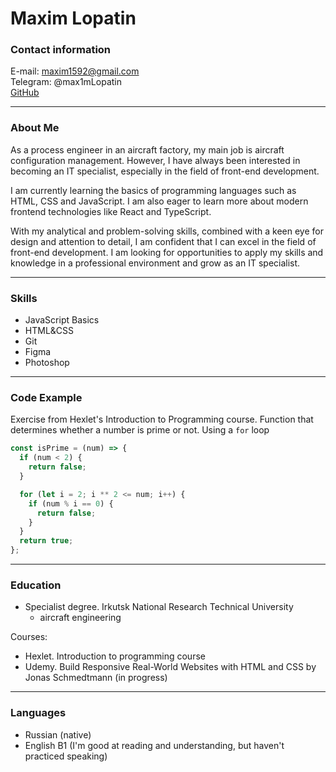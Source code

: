 # Maxim Lopatin

### Contact information

E-mail: maxim1592@gmail.com\
Telegram: @max1mLopatin\
[GitHub](https://github.com/Mex4)

---

### About Me

As a process engineer in an aircraft factory, my main job is aircraft configuration management. However, I have always been interested in becoming an IT specialist, especially in the field of front-end development.

I am currently learning the basics of programming languages such as HTML, CSS and JavaScript. I am also eager to learn more about modern frontend technologies like React and TypeScript.

With my analytical and problem-solving skills, combined with a keen eye for design and attention to detail, I am confident that I can excel in the field of front-end development. I am looking for opportunities to apply my skills and knowledge in a professional environment and grow as an IT specialist.

---

### Skills

- JavaScript Basics
- HTML&CSS
- Git
- Figma
- Photoshop

---

### Code Example

Exercise from Hexlet's Introduction to Programming course. Function that determines whether a number is prime or not. Using a `for` loop

```javascript
const isPrime = (num) => {
  if (num < 2) {
    return false;
  }

  for (let i = 2; i ** 2 <= num; i++) {
    if (num % i == 0) {
      return false;
    }
  }
  return true;
};
```

---

### Education

- Specialist degree. Irkutsk National Research Technical University
  - aircraft engineering

Courses:

- Hexlet. Introduction to programming course
- Udemy. Build Responsive Real-World Websites with HTML and CSS by Jonas Schmedtmann (in progress)

---

### Languages

- Russian (native)
- English B1 (I'm good at reading and understanding, but haven't practiced speaking)
